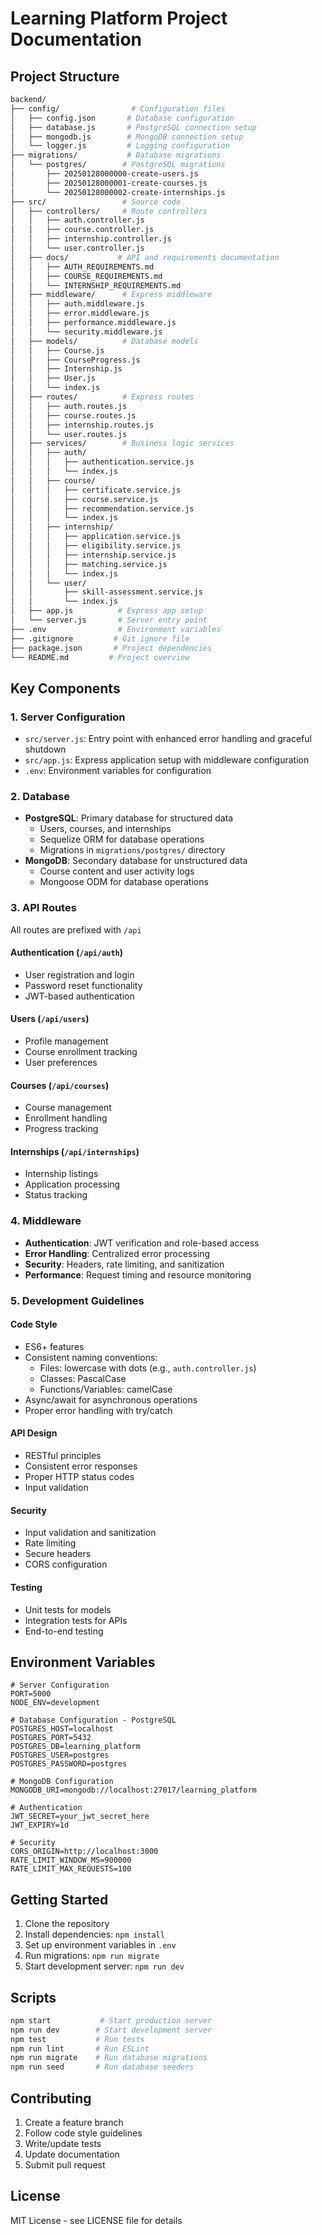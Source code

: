 # Learning Platform Project Documentation

## Project Structure

```bash
backend/
├── config/                # Configuration files
│   ├── config.json       # Database configuration
│   ├── database.js       # PostgreSQL connection setup
│   ├── mongodb.js        # MongoDB connection setup
│   └── logger.js         # Logging configuration
├── migrations/           # Database migrations
│   └── postgres/        # PostgreSQL migrations
│       ├── 20250128000000-create-users.js
│       ├── 20250128000001-create-courses.js
│       └── 20250128000002-create-internships.js
├── src/                 # Source code
│   ├── controllers/     # Route controllers
│   │   ├── auth.controller.js
│   │   ├── course.controller.js
│   │   ├── internship.controller.js
│   │   └── user.controller.js
│   ├── docs/           # API and requirements documentation
│   │   ├── AUTH_REQUIREMENTS.md
│   │   ├── COURSE_REQUIREMENTS.md
│   │   └── INTERNSHIP_REQUIREMENTS.md
│   ├── middleware/      # Express middleware
│   │   ├── auth.middleware.js
│   │   ├── error.middleware.js
│   │   ├── performance.middleware.js
│   │   └── security.middleware.js
│   ├── models/          # Database models
│   │   ├── Course.js
│   │   ├── CourseProgress.js
│   │   ├── Internship.js
│   │   ├── User.js
│   │   └── index.js
│   ├── routes/          # Express routes
│   │   ├── auth.routes.js
│   │   ├── course.routes.js
│   │   ├── internship.routes.js
│   │   └── user.routes.js
│   ├── services/        # Business logic services
│   │   ├── auth/
│   │   │   ├── authentication.service.js
│   │   │   └── index.js
│   │   ├── course/
│   │   │   ├── certificate.service.js
│   │   │   ├── course.service.js
│   │   │   ├── recommendation.service.js
│   │   │   └── index.js
│   │   ├── internship/
│   │   │   ├── application.service.js
│   │   │   ├── eligibility.service.js
│   │   │   ├── internship.service.js
│   │   │   ├── matching.service.js
│   │   │   └── index.js
│   │   └── user/
│   │       ├── skill-assessment.service.js
│   │       └── index.js
│   ├── app.js          # Express app setup
│   └── server.js       # Server entry point
├── .env                # Environment variables
├── .gitignore         # Git ignore file
├── package.json       # Project dependencies
└── README.md         # Project overview
```

## Key Components

### 1. Server Configuration
- `src/server.js`: Entry point with enhanced error handling and graceful shutdown
- `src/app.js`: Express application setup with middleware configuration
- `.env`: Environment variables for configuration

### 2. Database
- **PostgreSQL**: Primary database for structured data
  - Users, courses, and internships
  - Sequelize ORM for database operations
  - Migrations in `migrations/postgres/` directory
- **MongoDB**: Secondary database for unstructured data
  - Course content and user activity logs
  - Mongoose ODM for database operations

### 3. API Routes
All routes are prefixed with `/api`

#### Authentication (`/api/auth`)
- User registration and login
- Password reset functionality
- JWT-based authentication

#### Users (`/api/users`)
- Profile management
- Course enrollment tracking
- User preferences

#### Courses (`/api/courses`)
- Course management
- Enrollment handling
- Progress tracking

#### Internships (`/api/internships`)
- Internship listings
- Application processing
- Status tracking

### 4. Middleware
- **Authentication**: JWT verification and role-based access
- **Error Handling**: Centralized error processing
- **Security**: Headers, rate limiting, and sanitization
- **Performance**: Request timing and resource monitoring

### 5. Development Guidelines

#### Code Style
- ES6+ features
- Consistent naming conventions:
  - Files: lowercase with dots (e.g., `auth.controller.js`)
  - Classes: PascalCase
  - Functions/Variables: camelCase
- Async/await for asynchronous operations
- Proper error handling with try/catch

#### API Design
- RESTful principles
- Consistent error responses
- Proper HTTP status codes
- Input validation

#### Security
- Input validation and sanitization
- Rate limiting
- Secure headers
- CORS configuration

#### Testing
- Unit tests for models
- Integration tests for APIs
- End-to-end testing

## Environment Variables

```env
# Server Configuration
PORT=5000
NODE_ENV=development

# Database Configuration - PostgreSQL
POSTGRES_HOST=localhost
POSTGRES_PORT=5432
POSTGRES_DB=learning_platform
POSTGRES_USER=postgres
POSTGRES_PASSWORD=postgres

# MongoDB Configuration
MONGODB_URI=mongodb://localhost:27017/learning_platform

# Authentication
JWT_SECRET=your_jwt_secret_here
JWT_EXPIRY=1d

# Security
CORS_ORIGIN=http://localhost:3000
RATE_LIMIT_WINDOW_MS=900000
RATE_LIMIT_MAX_REQUESTS=100
```

## Getting Started

1. Clone the repository
2. Install dependencies: `npm install`
3. Set up environment variables in `.env`
4. Run migrations: `npm run migrate`
5. Start development server: `npm run dev`

## Scripts

```bash
npm start           # Start production server
npm run dev        # Start development server
npm test           # Run tests
npm run lint       # Run ESLint
npm run migrate    # Run database migrations
npm run seed       # Run database seeders
```

## Contributing

1. Create a feature branch
2. Follow code style guidelines
3. Write/update tests
4. Update documentation
5. Submit pull request

## License

MIT License - see LICENSE file for details
